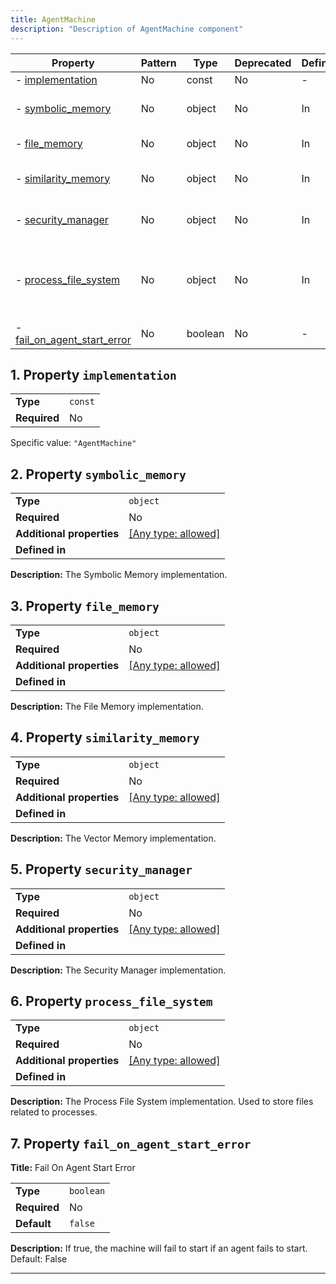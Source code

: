 ```yaml
---
title: AgentMachine
description: "Description of AgentMachine component"
---
```


| Property                                                   | Pattern | Type    | Deprecated | Definition | Title/Description                                                                 |
| ---------------------------------------------------------- | ------- | ------- | ---------- | ---------- | --------------------------------------------------------------------------------- |
| - [implementation](#implementation )                       | No      | const   | No         | -          | -                                                                                 |
| - [symbolic_memory](#symbolic_memory )                     | No      | object  | No         | In         | The Symbolic Memory implementation.                                               |
| - [file_memory](#file_memory )                             | No      | object  | No         | In         | The File Memory implementation.                                                   |
| - [similarity_memory](#similarity_memory )                 | No      | object  | No         | In         | The Vector Memory implementation.                                                 |
| - [security_manager](#security_manager )                   | No      | object  | No         | In         | The Security Manager implementation.                                              |
| - [process_file_system](#process_file_system )             | No      | object  | No         | In         | The Process File System implementation. Used to store files related to processes. |
| - [fail_on_agent_start_error](#fail_on_agent_start_error ) | No      | boolean | No         | -          | Fail On Agent Start Error                                                         |

## <a name="implementation"></a>1. Property `implementation`

|              |         |
| ------------ | ------- |
| **Type**     | `const` |
| **Required** | No      |

Specific value: `"AgentMachine"`

## <a name="symbolic_memory"></a>2. Property `symbolic_memory`

|                           |                                                                           |
| ------------------------- | ------------------------------------------------------------------------- |
| **Type**                  | `object`                                                                  |
| **Required**              | No                                                                        |
| **Additional properties** | [[Any type: allowed]](# "Additional Properties of any type are allowed.") |
| **Defined in**            |                                                                           |

**Description:** The Symbolic Memory implementation.

## <a name="file_memory"></a>3. Property `file_memory`

|                           |                                                                           |
| ------------------------- | ------------------------------------------------------------------------- |
| **Type**                  | `object`                                                                  |
| **Required**              | No                                                                        |
| **Additional properties** | [[Any type: allowed]](# "Additional Properties of any type are allowed.") |
| **Defined in**            |                                                                           |

**Description:** The File Memory implementation.

## <a name="similarity_memory"></a>4. Property `similarity_memory`

|                           |                                                                           |
| ------------------------- | ------------------------------------------------------------------------- |
| **Type**                  | `object`                                                                  |
| **Required**              | No                                                                        |
| **Additional properties** | [[Any type: allowed]](# "Additional Properties of any type are allowed.") |
| **Defined in**            |                                                                           |

**Description:** The Vector Memory implementation.

## <a name="security_manager"></a>5. Property `security_manager`

|                           |                                                                           |
| ------------------------- | ------------------------------------------------------------------------- |
| **Type**                  | `object`                                                                  |
| **Required**              | No                                                                        |
| **Additional properties** | [[Any type: allowed]](# "Additional Properties of any type are allowed.") |
| **Defined in**            |                                                                           |

**Description:** The Security Manager implementation.

## <a name="process_file_system"></a>6. Property `process_file_system`

|                           |                                                                           |
| ------------------------- | ------------------------------------------------------------------------- |
| **Type**                  | `object`                                                                  |
| **Required**              | No                                                                        |
| **Additional properties** | [[Any type: allowed]](# "Additional Properties of any type are allowed.") |
| **Defined in**            |                                                                           |

**Description:** The Process File System implementation. Used to store files related to processes.

## <a name="fail_on_agent_start_error"></a>7. Property `fail_on_agent_start_error`

**Title:** Fail On Agent Start Error

|              |           |
| ------------ | --------- |
| **Type**     | `boolean` |
| **Required** | No        |
| **Default**  | `false`   |

**Description:** If true, the machine will fail to start if an agent fails to start. Default: False

----------------------------------------------------------------------------------------------------------------------------
